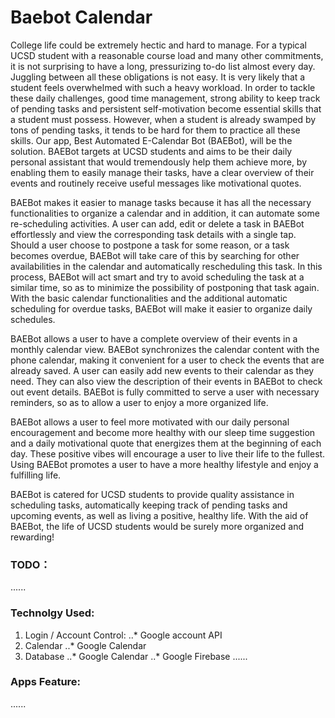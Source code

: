 # Baebot Calendar

College life could be extremely hectic and hard to manage. For a typical UCSD student with a reasonable course load and many other commitments, it is not surprising to have a long, pressurizing to-do list almost every day. Juggling between all these obligations is not easy. It is very likely that a student feels overwhelmed with such a heavy workload. In order to tackle these daily challenges, good time management, strong ability to keep track of pending tasks and persistent self-motivation become essential skills that a student must possess. However, when a student is already swamped by tons of pending tasks, it tends to be hard for them to practice all these skills. Our app, Best Automated E-Calendar Bot (BAEBot), will be the solution. BAEBot targets at UCSD students and aims to be their daily personal assistant that would tremendously help them achieve more, by enabling them to easily manage their tasks, have a clear overview of their events and routinely receive useful messages like motivational quotes.

BAEBot makes it easier to manage tasks because it has all the necessary functionalities to organize a calendar and in addition, it can automate some re-scheduling activities. A user can add, edit or delete a task in BAEBot effortlessly and view the corresponding task details with a single tap. Should a user choose to postpone a task for some reason, or a task becomes overdue, BAEBot will take care of this by searching for other availabilities in the calendar and automatically rescheduling this task. In this process, BAEBot will act smart and try to avoid scheduling the task at a similar time, so as to minimize the possibility of postponing that task again. With the basic calendar functionalities and the additional automatic scheduling for overdue tasks, BAEBot will make it easier to organize daily schedules.

BAEBot allows a user to have a complete overview of their events in a monthly calendar view. BAEBot synchronizes the calendar content with the phone calendar, making it convenient for a user to check the events that are already saved. A user can easily add new events to their calendar as they need. They can also view the description of their events in BAEBot to check out event details. BAEBot is fully committed to serve a user with necessary reminders, so as to allow a user to enjoy a more organized life.

BAEBot allows a user to feel more motivated with our daily personal encouragement and become more healthy with our sleep time suggestion and a daily motivational quote that energizes them at the beginning of each day. These positive vibes will encourage a user to live their life to the fullest. Using BAEBot promotes a user to have a more healthy lifestyle and enjoy a fulfilling life.

BAEBot is catered for UCSD students to provide quality assistance in scheduling tasks, automatically keeping track of pending tasks and upcoming events, as well as living a positive, healthy life. With the aid of BAEBot, the life of UCSD students would be surely more organized and rewarding!

### TODO：
......

### Technolgy Used:
1. Login / Account Control:
..* Google account API
2. Calendar
..* Google Calendar
3. Database
..* Google Calendar
..* Google Firebase
......

### Apps Feature:
......
